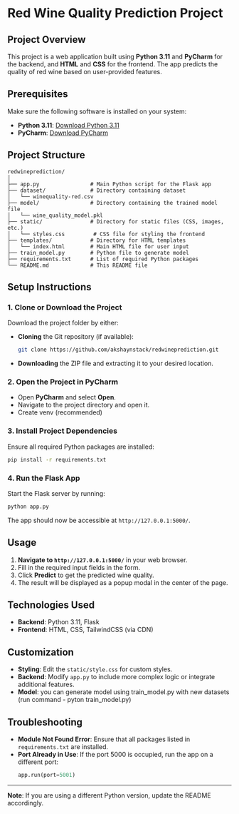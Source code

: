 
# Red Wine Quality Prediction Project

## Project Overview
This project is a web application built using **Python 3.11** and **PyCharm** for the backend, and **HTML** and **CSS** for the frontend. The app predicts the quality of red wine based on user-provided features.

## Prerequisites
Make sure the following software is installed on your system:
- **Python 3.11**: [Download Python 3.11](https://www.python.org/downloads/release/python-3110/)
- **PyCharm**: [Download PyCharm](https://www.jetbrains.com/pycharm/download/)

## Project Structure
```
redwineprediction/
│
├── app.py                # Main Python script for the Flask app
├── dataset/              # Directory containing dataset
│   └── winequality-red.csv
├── model/                # Directory containing the trained model file
│   └── wine_quality_model.pkl
├── static/               # Directory for static files (CSS, images, etc.)
│   └── styles.css         # CSS file for styling the frontend
├── templates/            # Directory for HTML templates
│   └── index.html        # Main HTML file for user input
├── train_model.py        # Python file to generate model
├── requirements.txt      # List of required Python packages
└── README.md             # This README file
```

## Setup Instructions

### 1. Clone or Download the Project
Download the project folder by either:
- **Cloning** the Git repository (if available):
  ```bash
  git clone https://github.com/akshaynstack/redwineprediction.git
  ```
- **Downloading** the ZIP file and extracting it to your desired location.

### 2. Open the Project in PyCharm
- Open **PyCharm** and select **Open**.
- Navigate to the project directory and open it.
- Create venv (recommended)

### 3. Install Project Dependencies
Ensure all required Python packages are installed:
```bash
pip install -r requirements.txt
```

### 4. Run the Flask App
Start the Flask server by running:
```bash
python app.py
```
The app should now be accessible at `http://127.0.0.1:5000/`.

## Usage
1. **Navigate to `http://127.0.0.1:5000/`** in your web browser.
2. Fill in the required input fields in the form.
3. Click **Predict** to get the predicted wine quality.
4. The result will be displayed as a popup modal in the center of the page.

## Technologies Used
- **Backend**: Python 3.11, Flask
- **Frontend**: HTML, CSS, TailwindCSS (via CDN)

## Customization
- **Styling**: Edit the `static/style.css` for custom styles.
- **Backend**: Modify `app.py` to include more complex logic or integrate additional features.
- **Model**: you can generate model using train_model.py with new datasets (run command - pyton train_model.py)

## Troubleshooting
- **Module Not Found Error**: Ensure that all packages listed in `requirements.txt` are installed.
- **Port Already in Use**: If the port 5000 is occupied, run the app on a different port:
  ```python
  app.run(port=5001)
  ```
---

**Note**: If you are using a different Python version, update the README accordingly.
